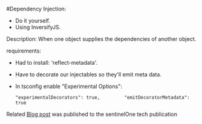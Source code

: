 #Dependency Injection:

- Do it yourself.
- Using InversifyJS.
 
 Description: When one object supplies the dependencies of another object.
 
 requirements:
 - Had to install: 'reflect-metadata'.
 - Have to decorate our injectables so they'll emit meta data.
 - In tsconfig enable "Experimental Options":
 
      `"experimentalDecorators": true,        
      "emitDecoratorMetadata": true`

Related [Blog post](https://medium.com/@Sentinelone_tech/dependency-injection-in-typescript-from-scratch-d1a4422043a0) was published to the sentinelOne tech publication
